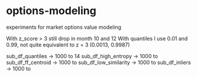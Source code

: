 # options-modeling
experiments for market options value modeling


With z_score > 3 still drop in month 10 and 12
With quantiles I use 0.01 and 0.99, not quite equivalent to z = 3 (0.0013, 0.9987)


sub_df_quantiles -> 1000 to 14
sub_df_high_entropy -> 1000 to 
sub_df_ff_centroid -> 1000 to 
sub_df_low_similarity -> 1000 to 
sub_df_inliers -> 1000 to 